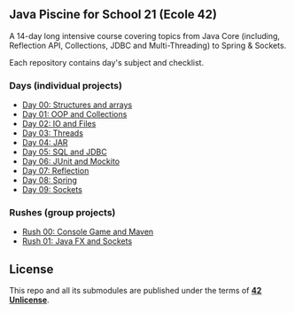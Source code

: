 
## Java Piscine for School 21 (Ecole 42)

A 14-day long intensive course covering topics from Java Core (including, Reflection API, Collections, JDBC and Multi-Threading) to Spring & Sockets.

Each repository contains day's subject and checklist.

### Days (individual projects)
* [Day 00: Structures and arrays](https://github.com/Preposterone/java_day00)
* [Day 01: OOP and Collections](https://github.com/Preposterone/java_day01)
* [Day 02: IO and Files](https://github.com/Preposterone/java_day02)
* [Day 03: Threads](https://github.com/Preposterone/java_day03)
* [Day 04: JAR](https://github.com/Preposterone/java_day04)
* [Day 05: SQL and JDBC](https://github.com/Preposterone/java_day05)
* [Day 06: JUnit and Mockito](https://github.com/Preposterone/java_day06)
* [Day 07: Reflection](https://github.com/Preposterone/java_day07)
* [Day 08: Spring](https://github.com/Preposterone/java_day08)
* [Day 09: Sockets](https://github.com/Preposterone/java_day09)
### Rushes (group projects)
* [Rush 00: Console Game and Maven](https://github.com/Preposterone/java_rush00)
* [Rush 01: Java FX and Sockets](https://github.com/Preposterone/java_rush01)


## License
This repo and all its submodules are published under the terms of **[42 Unlicense](https://github.com/gcamerli/42unlicense)**.
